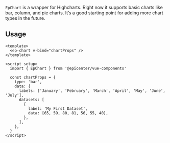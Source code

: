 `EpChart` is a wrapper for Highcharts. Right now it supports basic charts like bar, column, and pie charts. It’s a good starting point for adding more chart types in the future.

## Usage
```vue
<template>
  <ep-chart v-bind="chartProps" />
</template>

<script setup>
  import { EpChart } from '@epicenter/vue-components'

  const chartProps = {
    type: 'bar',
    data: {
      labels: ['January', 'February', 'March', 'April', 'May', 'June', 'July'],
      datasets: [
        {
          label: 'My First Dataset',
          data: [65, 59, 80, 81, 56, 55, 40],
        },
      ],
    },
  }
</script>
```